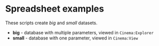 # Spreadsheet examples

These scripts create *big* and *small* datasets.

- **big** - database with multiple parameters, viewed in ``Cinema:Explorer`` 
- **small** - database with one parameter, viewed in ``Cinema:View``
